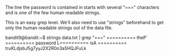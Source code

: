 The line the password is contained in starts with several "===" characters and
is one of the few human readable strings.

This is an easy grep level. We'll also need to use "strings" beforehand to get
only the human readable strings out of the data file.

bandit9@bandit:~$ strings data.txt | grep "==="
========== theP`
========== password
L========== isA
========== truKLdjsbJ5g7yyJ2X2R0o3a5HQJFuLk
